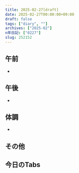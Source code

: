 ```yaml
---
title: 2025-02-27[draft]
date: 2025-02-27T00:00:00+09:00
draft: false
tags: ["diary", ""]
archives: ["2025-02"]
n年日記: ["0227"]
slug: 252152
---
```

## 午前
- 
## 午後
- 
## 体調
- 
## その他
## 今日のTabs